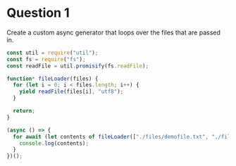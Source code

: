 # Question 1

Create a custom async generator that loops over the files that are passed in.

```js
const util = require("util");
const fs = require("fs");
const readFile = util.promisify(fs.readFile);

function* fileLoader(files) {
  for (let i = 0; i < files.length; i++) {
    yield readFile(files[i], "utf8");
  }

  return;
}

(async () => {
  for await (let contents of fileLoader(["./files/demofile.txt", "./files/demofile.other.txt"])) {
    console.log(contents);
  }
})();
```
